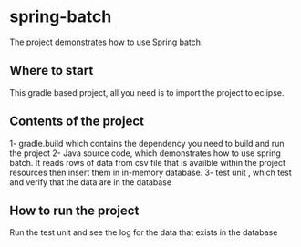 # spring-batch
The project demonstrates how to use Spring batch. 

## Where to start 
This gradle based project, all you need is to import the project to eclipse.

## Contents of the project
1- gradle.build which contains the dependency you need to build and run the project
2- Java source code, which demonstrates how to use spring batch. It reads rows of data from csv file that is availble within the project resources
then insert them in in-memory database.
3- test unit , which test and verify that the data are in the database

## How to run the project
Run the test unit and see the log for the data that exists in the database
